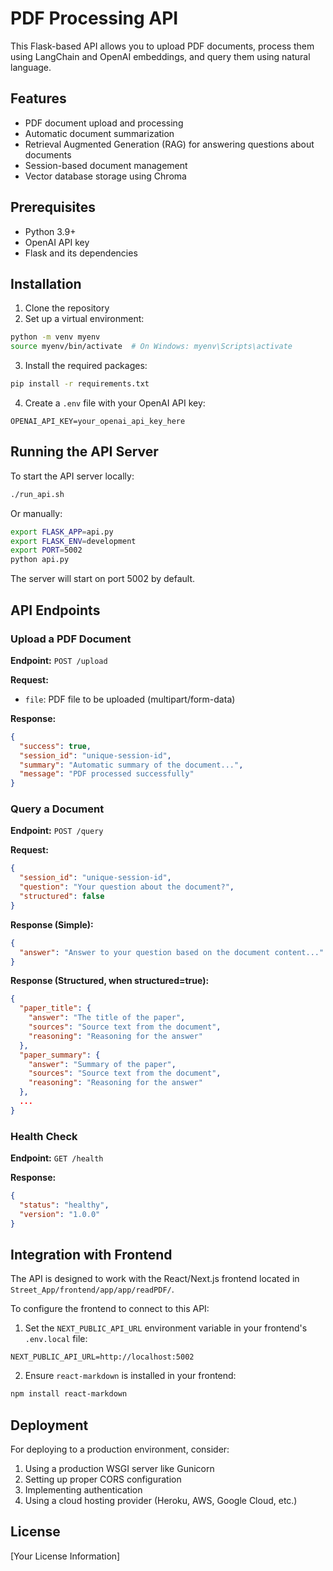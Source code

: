 # PDF Processing API

This Flask-based API allows you to upload PDF documents, process them using LangChain and OpenAI embeddings, and query them using natural language.

## Features

- PDF document upload and processing
- Automatic document summarization
- Retrieval Augmented Generation (RAG) for answering questions about documents
- Session-based document management
- Vector database storage using Chroma

## Prerequisites

- Python 3.9+
- OpenAI API key
- Flask and its dependencies

## Installation

1. Clone the repository
2. Set up a virtual environment:
```bash
python -m venv myenv
source myenv/bin/activate  # On Windows: myenv\Scripts\activate
```

3. Install the required packages:
```bash
pip install -r requirements.txt
```

4. Create a `.env` file with your OpenAI API key:
```
OPENAI_API_KEY=your_openai_api_key_here
```

## Running the API Server

To start the API server locally:

```bash
./run_api.sh
```

Or manually:

```bash
export FLASK_APP=api.py
export FLASK_ENV=development
export PORT=5002
python api.py
```

The server will start on port 5002 by default.

## API Endpoints

### Upload a PDF Document

**Endpoint:** `POST /upload`

**Request:**
- `file`: PDF file to be uploaded (multipart/form-data)

**Response:**
```json
{
  "success": true,
  "session_id": "unique-session-id",
  "summary": "Automatic summary of the document...",
  "message": "PDF processed successfully"
}
```

### Query a Document

**Endpoint:** `POST /query`

**Request:**
```json
{
  "session_id": "unique-session-id",
  "question": "Your question about the document?",
  "structured": false
}
```

**Response (Simple):**
```json
{
  "answer": "Answer to your question based on the document content..."
}
```

**Response (Structured, when structured=true):**
```json
{
  "paper_title": {
    "answer": "The title of the paper",
    "sources": "Source text from the document",
    "reasoning": "Reasoning for the answer"
  },
  "paper_summary": {
    "answer": "Summary of the paper",
    "sources": "Source text from the document",
    "reasoning": "Reasoning for the answer"
  },
  ...
}
```

### Health Check

**Endpoint:** `GET /health`

**Response:**
```json
{
  "status": "healthy",
  "version": "1.0.0"
}
```

## Integration with Frontend

The API is designed to work with the React/Next.js frontend located in `Street_App/frontend/app/app/readPDF/`. 

To configure the frontend to connect to this API:

1. Set the `NEXT_PUBLIC_API_URL` environment variable in your frontend's `.env.local` file:
```
NEXT_PUBLIC_API_URL=http://localhost:5002
```

2. Ensure `react-markdown` is installed in your frontend:
```bash
npm install react-markdown
```

## Deployment

For deploying to a production environment, consider:

1. Using a production WSGI server like Gunicorn
2. Setting up proper CORS configuration
3. Implementing authentication
4. Using a cloud hosting provider (Heroku, AWS, Google Cloud, etc.)

## License

[Your License Information] 